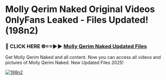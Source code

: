 # Molly Qerim Naked Original Videos 0nlyFans Leaked - Files Updated! (198n2)

<h3>🔴 CLICK HERE 🌐==►► <a href="https://tinyurl.com/yckcrads" rel="nofollow">Molly Qerim Naked Updated Files</a></h3>

Get Molly Qerim Naked and all content. Now you can access all videos and pictures of Molly Qerim Naked. New Updated Files 2025!

[![198n2](https://i.imgur.com/hpKpOFt.gif)](https://tinyurl.com/yckcrads)
